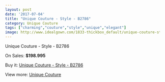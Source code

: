 ```yaml
---
layout: post
date: '2017-07-04'
title: "Unique Couture - Style - B2786"
category: Unique Couture
tags: ["charming","couture","style","unique","elegant"]
image: http://www.idealgown.com/1833-thickbox_default/unique-couture-style-b2786.jpg
---
```

Unique Couture - Style - B2786

On Sales: **$198.995**
<a href="https://www.idealgown.com/en/unique-couture/866-unique-couture-style-b2786.html"><amp-img layout="responsive" width="600" height="600" src="//www.idealgown.com/1833-thickbox_default/unique-couture-style-b2786.jpg" alt="Unique Couture - Style - B2786 0" /></a>

Buy it: [Unique Couture - Style - B2786](https://www.idealgown.com/en/unique-couture/866-unique-couture-style-b2786.html "Unique Couture - Style - B2786")

View more: [Unique Couture](https://www.idealgown.com/en/11-unique-couture "Unique Couture")